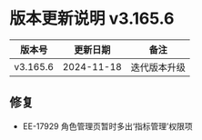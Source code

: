 # 版本更新说明 v3.165.6

| 版本号<br/>   | 更新日期<br/>   | 备注<br/>         |
| ------------- | --------------- | ----------------- |
| v3.165.6<br/> | 2024-11-18<br/> | 迭代版本升级<br/> |

## 修复

- EE-17929  角色管理页暂时多出‘指标管理’权限项

